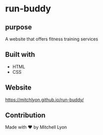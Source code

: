 # run-buddy
## purpose
A website that offers fitness training services

## Built with 
* HTML
* CSS

## Website 
https://mitchlyon.github.io/run-buddy/

## Contribution 
Made with ❤️ by Mitchell Lyon
